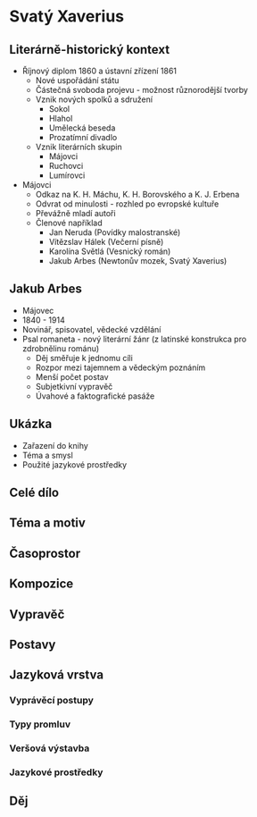 # Svatý Xaverius

## Literárně-historický kontext

- Říjnový diplom 1860 a ústavní zřízení 1861
    - Nové uspořádání státu
    - Částečná svoboda projevu - možnost různorodější tvorby
    - Vznik nových spolků a sdružení
        - Sokol
        - Hlahol
        - Umělecká beseda
        - Prozatímní divadlo
    - Vznik literárních skupin
        - Májovci
        - Ruchovci
        - Lumírovci
- Májovci 
    - Odkaz na K. H. Máchu, K. H. Borovského a K. J. Erbena
    - Odvrat od minulosti - rozhled po evropské kultuře
    - Převážně mladí autoři
    - Členové například
        - Jan Neruda (Povídky malostranské)
        - Vítězslav Hálek (Večerní písně)
        - Karolína Světlá (Vesnický román)
        - Jakub Arbes (Newtonův mozek, Svatý Xaverius)

## Jakub Arbes

- Májovec
- 1840 - 1914
- Novinář, spisovatel, vědecké vzdělání
- Psal romaneta - nový literární žánr (z latinské konstrukca pro zdrobnělinu románu)
    - Děj směřuje k jednomu cíli
    - Rozpor mezi tajemnem a vědeckým poznáním
    - Menší počet postav
    - Subjetkivní vypravěč
    - Úvahové a faktografické pasáže

## Ukázka

- Zařazení do knihy
- Téma a smysl
- Použité jazykové prostředky


## Celé dílo


## Téma a motiv


## Časoprostor


## Kompozice


## Vypravěč


## Postavy


## Jazyková vrstva

### Vyprávěcí postupy


### Typy promluv

### Veršová výstavba


### Jazykové prostředky


## Děj


